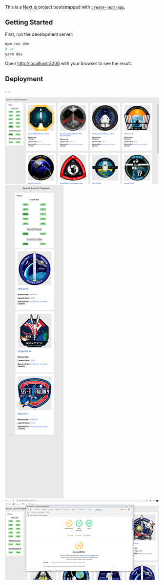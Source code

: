 This is a [Next.js](https://nextjs.org/) project bootstrapped with [`create-next-app`](https://github.com/vercel/next.js/tree/canary/packages/create-next-app).

## Getting Started

First, run the development server:

```bash
npm run dev
# or
yarn dev
```

Open [http://localhost:3000](http://localhost:3000) with your browser to see the result.

## Deployment

....

![Desktop Screenshot](https://github.com/demukeshchouhan/spacex/blob/master/public/screenshot/screenshot1.PNG)
![Mobile screenshot](https://github.com/demukeshchouhan/spacex/blob/master/public/screenshot/mobile_SS.png)
![Lighthouse screenshot](https://github.com/demukeshchouhan/spacex/blob/master/public/screenshot/lighthouse.PNG)
